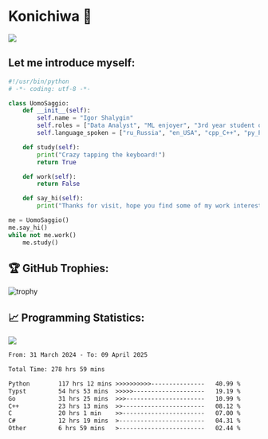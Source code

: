# Konichiwa 👋
![](https://komarev.com/ghpvc/?username=IgorFandre&color=brightgreen)

## Let me introduce myself:
```py
#!/usr/bin/python
# -*- coding: utf-8 -*-

class UomoSaggio:
    def __init__(self):
        self.name = "Igor Shalygin"
        self.roles = ["Data Analyst", "ML enjoyer", "3rd year student of MIPT"]
        self.language_spoken = ["ru_Russia", "en_USA", "cpp_C++", "py_Python", "go_Golang"]

    def study(self):
        print("Crazy tapping the keyboard!")
        return True

    def work(self):
        return False

    def say_hi(self):
        print("Thanks for visit, hope you find some of my work interesting.")

me = UomoSaggio()
me.say_hi()
while not me.work()
    me.study()
```

## 🏆 GitHub Trophies:
![trophy](https://github-profile-trophy.vercel.app/?username=IgorFandre&title=MultiLanguage,Repositories,Commits,Experience,PullRequest,Reviews)

## 📈 Programming Statistics:

![](https://github-profile-summary-cards.vercel.app/api/cards/profile-details?username=IgorFandre&theme=solarized_dark)

<!--START_SECTION:waka-->

```txt
From: 31 March 2024 - To: 09 April 2025

Total Time: 278 hrs 59 mins

Python        117 hrs 12 mins >>>>>>>>>>---------------   40.99 %
Typst         54 hrs 53 mins  >>>>>--------------------   19.19 %
Go            31 hrs 25 mins  >>>----------------------   10.99 %
C++           23 hrs 13 mins  >>-----------------------   08.12 %
C             20 hrs 1 min    >>-----------------------   07.00 %
C#            12 hrs 19 mins  >------------------------   04.31 %
Other         6 hrs 59 mins   >------------------------   02.44 %
```

<!--END_SECTION:waka-->
